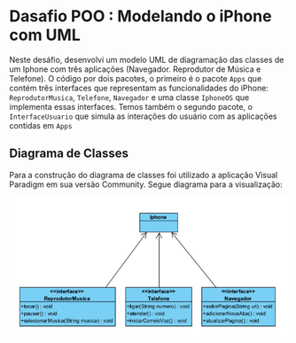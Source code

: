 # Dasafio POO : Modelando o iPhone com UML

Neste desáfio, desenvolvi um modelo UML de diagramação das classes de um Iphone com três aplicações (Navegador. Reprodutor de Música e Telefone). O código por dois pacotes, o primeiro é o pacote `Apps` que contém três interfaces que representam as funcionalidades do iPhone: `ReprodutorMusica`, `Telefone`, `Navegador` e uma classe `IphoneOS` que implementa essas interfaces. Temos também o segundo pacote, o `InterfaceUsuario` que simula as interações do usuário com as aplicações contidas em `Apps`

## Diagrama de Classes
Para a construção do diagrama de classes foi utilizado a aplicação Visual Paradigm em sua versão Community. Segue diagrama para a visualização:

![UMLIphone](/src/UML%20Iphone.png)

